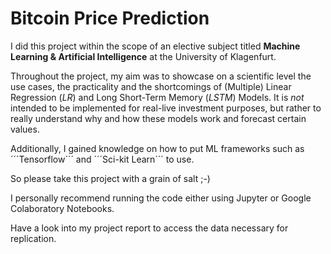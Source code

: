 # Bitcoin Price Prediction

I did this project within the scope of an elective subject titled **Machine Learning & Artificial Intelligence** at the University of Klagenfurt. 

Throughout the project, my aim was to showcase on a scientific level the use cases, the practicality and the shortcomings of (Multiple) Linear Regression ($LR$) and 
Long Short-Term Memory ($LSTM$) Models. It is *not* intended to be implemented for real-live investment purposes, but rather to really understand why and how
these models work and forecast certain values.

Additionally, I gained knowledge on how to put ML frameworks such as ´´´Tensorflow´´´ and ´´´Sci-kit Learn´´´ to use. 

So please take this project with a grain of salt ;-) 

I personally recommend running the code either using Jupyter or Google Colaboratory Notebooks.

Have a look into my project report to access the data necessary for replication.
